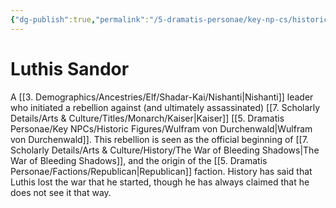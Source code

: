 ```yaml
---
{"dg-publish":true,"permalink":"/5-dramatis-personae/key-np-cs/historic-figures/luthis-sandor/","noteIcon":""}
---
```


# Luthis Sandor

A [[3. Demographics/Ancestries/Elf/Shadar-Kai/Nishanti\|Nishanti]] leader who initiated a rebellion against (and ultimately assassinated) [[7. Scholarly Details/Arts & Culture/Titles/Monarch/Kaiser\|Kaiser]] [[5. Dramatis Personae/Key NPCs/Historic Figures/Wulfram von Durchenwald\|Wulfram von Durchenwald]]. This rebellion is seen as the official beginning of [[7. Scholarly Details/Arts & Culture/History/The War of Bleeding Shadows\|The War of Bleeding Shadows]], and the origin of the [[5. Dramatis Personae/Factions/Republican\|Republican]] faction. History has said that Luthis lost the war that he started, though he has always claimed that he does not see it that way.